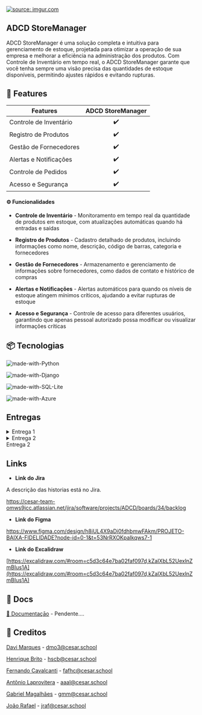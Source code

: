 <a href="https://imgur.com/8SEQm2C"><img src="https://i.imgur.com/8SEQm2C.jpg" title="source: imgur.com" /></a>

##  ADCD StoreManager

ADCD StoreManager é uma solução completa e intuitiva para gerenciamento de estoque, projetada para otimizar a operação de sua empresa e melhorar a eficiência na administração dos produtos. Com Controle de Inventário em tempo real, o ADCD StoreManager garante que você tenha sempre uma visão precisa das quantidades de estoque disponíveis, permitindo ajustes rápidos e evitando rupturas. 


## 🎯 Features

| Features             | ADCD StoreManager |
| --------------------   | :-------: |
| Controle de Inventário |    ✔️     |
| Registro de Produtos   |    ✔️     |
| Gestão de Fornecedores |    ✔️     |
| Alertas e Notificações |    ✔️     |
| Controle de Pedidos    |    ✔️     |
| Acesso e Segurança     |    ✔️     |

#### ⚙️ Funcionalidades

- **Controle de Inventário** - Monitoramento em tempo real da quantidade de produtos em estoque, com atualizações automáticas quando há entradas e saídas

- **Registro de Produtos** - Cadastro detalhado de produtos, incluindo informações como nome, descrição, código de barras, categoria e fornecedores

- **Gestão de Fornecedores** - Armazenamento e gerenciamento de informações sobre fornecedores, como dados de contato e histórico de compras

- **Alertas e Notificações** -  Alertas automáticos para quando os níveis de estoque atingem mínimos críticos, ajudando a evitar rupturas de estoque

- **Acesso e Segurança** - Controle de acesso para diferentes usuários, garantindo que apenas pessoal autorizado possa modificar ou visualizar informações críticas

## 📦 Tecnologias

![made-with-Python](https://img.shields.io/badge/Made%20with-Python-brightgreen)

![made-with-Django](https://img.shields.io/badge/Made%20with-Django-brightgreen)

![made-with-SQL-Lite](https://img.shields.io/badge/Made%20with-SQLite-brightgreen)


![made-with-Azure](https://img.shields.io/badge/Made%20with-Azure-brightgreen)

## Entregas

<details>
<summary>Entrega 1</summary>
<ul>
  <li>
<a href="Imagens/historias_backlog.png">Imagem do Backlog no Jira</a>
</li>
  
<li>
    <a  href="Imagens/Sprint1.png"
      >Imagem do Board no Jira</a
    >
  </li>

  <li>
    <a  href="https://www.youtube.com/watch?v=9WM5FAH4sw8"
      >Screencast</a
    >
  </li>
</ul>
</details>

<details>
<summary>Entrega 2</summary>
<ul>
  <li>
<a href="Imagens/historias_backlog_2.png">Imagem do Backlog no Jira</a>
</li>
  
<li>
    <a  href="Imagens/sprint2.png"
      >Imagem do Board no Jira</a
    >
  </li>

  <li>
    Screencast
  </li>
</ul>
</details>

<summary>Entrega 2</summary>

## Links

- **Link do Jira**

A descrição das historias está no Jira.

https://cesar-team-omws9jcc.atlassian.net/jira/software/projects/ADCD/boards/34/backlog

- **Link do Figma**
    
https://www.figma.com/design/h8iUL4X9aDi0fdhbmwFAkm/PROJETO-BAIXA-FIDELIDADE?node-id=0-1&t=53NrRXOKpaIkqws7-1

- **Link do Excalidraw**
    
[https://excalidraw.com/#room=c5d3c64e7ba02faf097d,kZaIXbL52UexlnZmBIus1A](https://excalidraw.com/#room=c5d3c64e7ba02faf097d,kZaIXbL52UexlnZmBIus1A)


## 📄 Docs

[📄 Documentaçāo]() - Pendente....

## 👥 Creditos

[Davi Marques](https://github.com/davimqz) - dmo3@cesar.school

[Henrique Brito](https://github.com/HenriqueCBrito) - hscb@cesar.school

[Fernando Cavalcanti](https://github.com/FernandoCavalcantii) - fafhc@cesar.school

[Antônio Laprovitera](https://github.com/antoniolaprov) - aaal@cesar.school

[Gabriel Magalhães](https://github.com/gabrielmdev) - gmm@cesar.school

[João Rafael](https://github.com/JoaoRafael04) - jraf@cesar.school